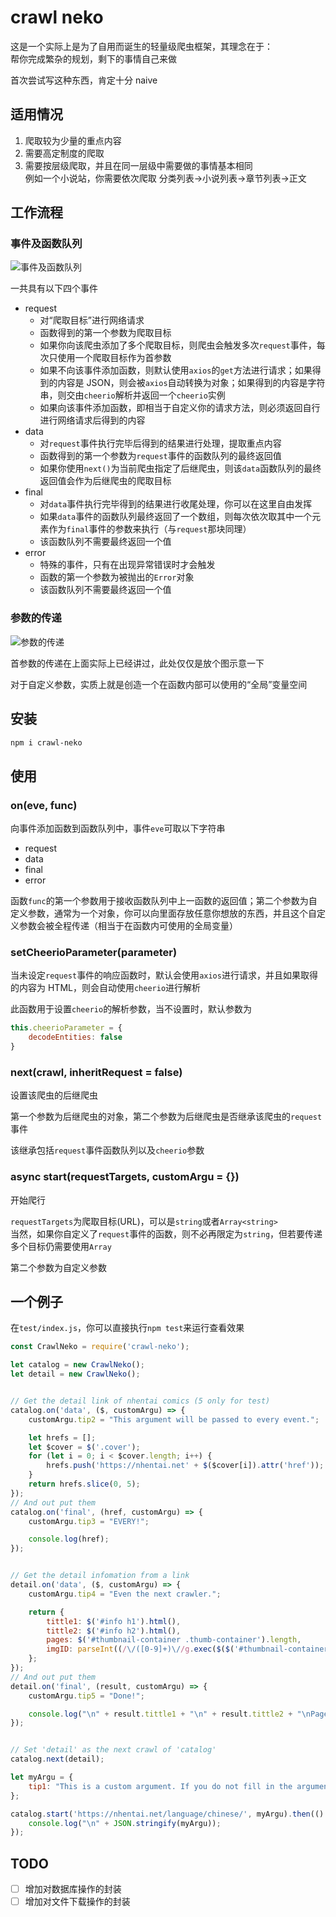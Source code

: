 # crawl neko
这是一个实际上是为了自用而诞生的轻量级爬虫框架，其理念在于：  
帮你完成繁杂的规划，剩下的事情自己来做

首次尝试写这种东西，肯定十分 naive

## 适用情况
1. 爬取较为少量的重点内容
2. 需要高定制度的爬取
3. 需要按层级爬取，并且在同一层级中需要做的事情基本相同  
   例如一个小说站，你需要依次爬取 分类列表->小说列表->章节列表->正文


## 工作流程
### 事件及函数队列
![事件及函数队列](https://i.loli.net/2018/08/08/5b6a8b4d87a17.png)

一共具有以下四个事件
- request
	- 对“爬取目标”进行网络请求
	- 函数得到的第一个参数为爬取目标
	- 如果你向该爬虫添加了多个爬取目标，则爬虫会触发多次`request`事件，每次只使用一个爬取目标作为首参数
	- 如果不向该事件添加函数，则默认使用`axios`的`get`方法进行请求；如果得到的内容是 JSON，则会被`axios`自动转换为对象；如果得到的内容是字符串，则交由`cheerio`解析并返回一个`cheerio`实例
	- 如果向该事件添加函数，即相当于自定义你的请求方法，则必须返回自行进行网络请求后得到的内容
- data
	- 对`request`事件执行完毕后得到的结果进行处理，提取重点内容
	- 函数得到的第一个参数为`request`事件的函数队列的最终返回值
	- 如果你使用`next()`为当前爬虫指定了后继爬虫，则该`data`函数队列的最终返回值会作为后继爬虫的爬取目标
- final
	- 对`data`事件执行完毕得到的结果进行收尾处理，你可以在这里自由发挥
	- 如果`data`事件的函数队列最终返回了一个数组，则每次依次取其中一个元素作为`final`事件的参数来执行（与`request`那块同理）
	- 该函数队列不需要最终返回一个值
- error
	- 特殊的事件，只有在出现异常错误时才会触发
	- 函数的第一个参数为被抛出的`Error`对象
	- 该函数队列不需要最终返回一个值


### 参数的传递
![参数的传递](https://i.loli.net/2018/08/08/5b6a95b87a6ab.png)

首参数的传递在上面实际上已经讲过，此处仅仅是放个图示意一下

对于自定义参数，实质上就是创造一个在函数内部可以使用的“全局”变量空间

## 安装
```bash
npm i crawl-neko
```

## 使用
### on(eve, func)
向事件添加函数到函数队列中，事件`eve`可取以下字符串
- request
- data
- final
- error

函数`func`的第一个参数用于接收函数队列中上一函数的返回值；第二个参数为自定义参数，通常为一个对象，你可以向里面存放任意你想放的东西，并且这个自定义参数会被全程传递（相当于在函数内可使用的全局变量）

### setCheerioParameter(parameter)
当未设定`request`事件的响应函数时，默认会使用`axios`进行请求，并且如果取得的内容为 HTML，则会自动使用`cheerio`进行解析

此函数用于设置`cheerio`的解析参数，当不设置时，默认参数为
```javascript
this.cheerioParameter = {
	decodeEntities: false
}
```

### next(crawl, inheritRequest = false)
设置该爬虫的后继爬虫

第一个参数为后继爬虫的对象，第二个参数为后继爬虫是否继承该爬虫的`request`事件

该继承包括`request`事件函数队列以及`cheerio`参数

### async start(requestTargets, customArgu = {})
开始爬行

`requestTargets`为爬取目标(URL)，可以是`string`或者`Array<string>`  
当然，如果你自定义了`request`事件的函数，则不必再限定为`string`，但若要传递多个目标仍需要使用`Array`

第二个参数为自定义参数

## 一个例子
在`test/index.js`，你可以直接执行`npm test`来运行查看效果

```javascript
const CrawlNeko = require('crawl-neko');

let catalog = new CrawlNeko();
let detail = new CrawlNeko();


// Get the detail link of nhentai comics (5 only for test)
catalog.on('data', ($, customArgu) => {
	customArgu.tip2 = "This argument will be passed to every event.";

	let hrefs = [];
	let $cover = $('.cover');
	for (let i = 0; i < $cover.length; i++) {
		hrefs.push('https://nhentai.net' + $($cover[i]).attr('href'));
	}
	return hrefs.slice(0, 5);
});
// And out put them
catalog.on('final', (href, customArgu) => {
	customArgu.tip3 = "EVERY!";

	console.log(href);
});


// Get the detail infomation from a link
detail.on('data', ($, customArgu) => {
	customArgu.tip4 = "Even the next crawler.";

	return {
		tittle1: $('#info h1').html(),
		tittle2: $('#info h2').html(),
		pages: $('#thumbnail-container .thumb-container').length,
		imgID: parseInt((/\/([0-9]+)\//g.exec($($('#thumbnail-container .thumb-container img')[0]).attr('data-src')))[0].replace(/\//g, ''))
	};
});
// And out put them
detail.on('final', (result, customArgu) => {
	customArgu.tip5 = "Done!";

	console.log("\n" + result.tittle1 + "\n" + result.tittle2 + "\nPages: " + result.pages + "\nImgID: " + result.imgID);
});


// Set 'detail' as the next crawl of 'catalog'
catalog.next(detail);

let myArgu = {
	tip1: "This is a custom argument. If you do not fill in the argument, we will give an empty object '{}'."
};

catalog.start('https://nhentai.net/language/chinese/', myArgu).then(() => {
	console.log("\n" + JSON.stringify(myArgu));
});
```

## TODO
 - [ ] 增加对数据库操作的封装
 - [ ] 增加对文件下载操作的封装
